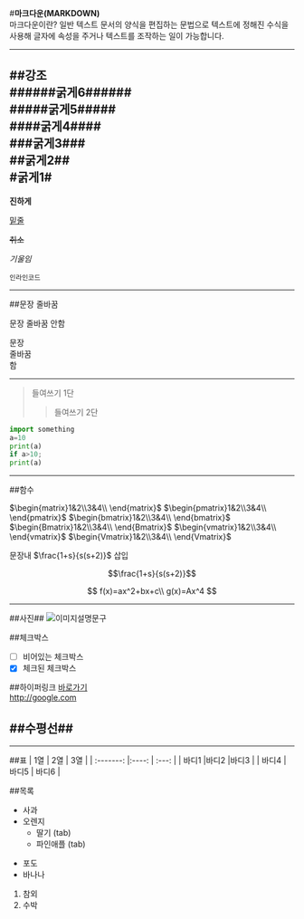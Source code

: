 #**마크다운(MARKDOWN)**  
마크다운이란?
일반 텍스트 문서의 양식을 편집하는 문법으로 텍스트에 정해진 수식을 사용해 글자에 속성을 주거나 텍스트를 조작하는 일이 가능합니다.

----------------
##강조  
######굵게6######  
#####굵게5#####  
####굵게4####  
###굵게3###  
##굵게2##  
#굵게1#  
---------

**진하게**

<U>밑줄</U>

~~취소~~

_기울임_

`인라인코드`

------------

##문장 줄바꿈

문장 줄바꿈 안함

문장 <br>
줄바꿈 <br>
함

-------

>들여쓰기 1단
>>들여쓰기 2단

```python
import something
a=10
print(a)
if a>10;
print(a)
```
-------
##함수


$\begin{matrix}1&2\\3&4\\ \end{matrix}$
$\begin{pmatrix}1&2\\3&4\\ \end{pmatrix}$
$\begin{bmatrix}1&2\\3&4\\ \end{bmatrix}$
$\begin{Bmatrix}1&2\\3&4\\ \end{Bmatrix}$
$\begin{vmatrix}1&2\\3&4\\ \end{vmatrix}$
$\begin{Vmatrix}1&2\\3&4\\ \end{Vmatrix}$


문장내 $\frac{1+s}{s(s+2)}$ 삽입   

$$\frac{1+s}{s(s+2)}$$


$$
f(x)=ax^2+bx+c\\
g(x)=Ax^4
$$


---------
##사진##
![이미지설명문구](https://blog.kakaocdn.net/dn/Ykvan/btqwEydRa4F/Sdxpwbe6siB4Vk0DLdDTm0/img.jpg)


##체크박스
* [ ] 비어있는 체크박스
* [x] 체크된 체크박스

##하이퍼링크
[바로가기](http://www.google.com)  
<http://google.com>

##수평선##
------------
-------

##표
| 1열 | 2열 | 3열 |
| :-------: |:----: | :---: |
| 바디1 |바디2 |바디3 |
| 바디4 | 바디5 | 바디6 |


##목록
* 사과
* 오렌지
  + 딸기 (tab)
  + 파인애플 (tab)
- 포도
- 바나나
1. 참외
2. 수박

